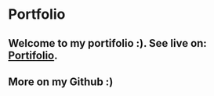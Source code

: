 # Portfolio

## Welcome to my portifolio :). See live on: [Portifolio](https://portifolio-lazio.netlify.app/).
## More on my Github :)
